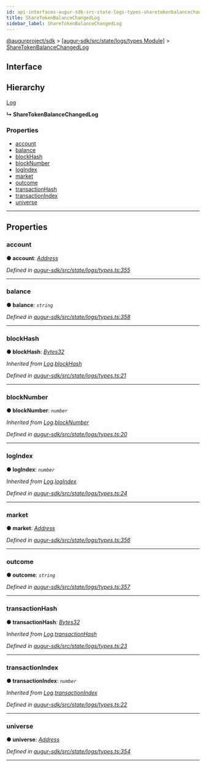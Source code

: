 ```yaml
---
id: api-interfaces-augur-sdk-src-state-logs-types-sharetokenbalancechangedlog
title: ShareTokenBalanceChangedLog
sidebar_label: ShareTokenBalanceChangedLog
---
```


[@augurproject/sdk](api-readme.md) > [[augur-sdk/src/state/logs/types Module]](api-modules-augur-sdk-src-state-logs-types-module.md) > [ShareTokenBalanceChangedLog](api-interfaces-augur-sdk-src-state-logs-types-sharetokenbalancechangedlog.md)

## Interface

## Hierarchy

 [Log](api-interfaces-augur-sdk-src-state-logs-types-log.md)

**↳ ShareTokenBalanceChangedLog**

### Properties

* [account](api-interfaces-augur-sdk-src-state-logs-types-sharetokenbalancechangedlog.md#account)
* [balance](api-interfaces-augur-sdk-src-state-logs-types-sharetokenbalancechangedlog.md#balance)
* [blockHash](api-interfaces-augur-sdk-src-state-logs-types-sharetokenbalancechangedlog.md#blockhash)
* [blockNumber](api-interfaces-augur-sdk-src-state-logs-types-sharetokenbalancechangedlog.md#blocknumber)
* [logIndex](api-interfaces-augur-sdk-src-state-logs-types-sharetokenbalancechangedlog.md#logindex)
* [market](api-interfaces-augur-sdk-src-state-logs-types-sharetokenbalancechangedlog.md#market)
* [outcome](api-interfaces-augur-sdk-src-state-logs-types-sharetokenbalancechangedlog.md#outcome)
* [transactionHash](api-interfaces-augur-sdk-src-state-logs-types-sharetokenbalancechangedlog.md#transactionhash)
* [transactionIndex](api-interfaces-augur-sdk-src-state-logs-types-sharetokenbalancechangedlog.md#transactionindex)
* [universe](api-interfaces-augur-sdk-src-state-logs-types-sharetokenbalancechangedlog.md#universe)

---

## Properties

<a id="account"></a>

###  account

**● account**: *[Address](api-modules-augur-sdk-src-state-logs-types-module.md#address)*

*Defined in [augur-sdk/src/state/logs/types.ts:355](https://github.com/AugurProject/augur/blob/304ca83772/packages/augur-sdk/src/state/logs/types.ts#L355)*

___
<a id="balance"></a>

###  balance

**● balance**: *`string`*

*Defined in [augur-sdk/src/state/logs/types.ts:358](https://github.com/AugurProject/augur/blob/304ca83772/packages/augur-sdk/src/state/logs/types.ts#L358)*

___
<a id="blockhash"></a>

###  blockHash

**● blockHash**: *[Bytes32](api-modules-augur-sdk-src-state-logs-types-module.md#bytes32)*

*Inherited from [Log](api-interfaces-augur-sdk-src-state-logs-types-log.md).[blockHash](api-interfaces-augur-sdk-src-state-logs-types-log.md#blockhash)*

*Defined in [augur-sdk/src/state/logs/types.ts:21](https://github.com/AugurProject/augur/blob/304ca83772/packages/augur-sdk/src/state/logs/types.ts#L21)*

___
<a id="blocknumber"></a>

###  blockNumber

**● blockNumber**: *`number`*

*Inherited from [Log](api-interfaces-augur-sdk-src-state-logs-types-log.md).[blockNumber](api-interfaces-augur-sdk-src-state-logs-types-log.md#blocknumber)*

*Defined in [augur-sdk/src/state/logs/types.ts:20](https://github.com/AugurProject/augur/blob/304ca83772/packages/augur-sdk/src/state/logs/types.ts#L20)*

___
<a id="logindex"></a>

###  logIndex

**● logIndex**: *`number`*

*Inherited from [Log](api-interfaces-augur-sdk-src-state-logs-types-log.md).[logIndex](api-interfaces-augur-sdk-src-state-logs-types-log.md#logindex)*

*Defined in [augur-sdk/src/state/logs/types.ts:24](https://github.com/AugurProject/augur/blob/304ca83772/packages/augur-sdk/src/state/logs/types.ts#L24)*

___
<a id="market"></a>

###  market

**● market**: *[Address](api-modules-augur-sdk-src-state-logs-types-module.md#address)*

*Defined in [augur-sdk/src/state/logs/types.ts:356](https://github.com/AugurProject/augur/blob/304ca83772/packages/augur-sdk/src/state/logs/types.ts#L356)*

___
<a id="outcome"></a>

###  outcome

**● outcome**: *`string`*

*Defined in [augur-sdk/src/state/logs/types.ts:357](https://github.com/AugurProject/augur/blob/304ca83772/packages/augur-sdk/src/state/logs/types.ts#L357)*

___
<a id="transactionhash"></a>

###  transactionHash

**● transactionHash**: *[Bytes32](api-modules-augur-sdk-src-state-logs-types-module.md#bytes32)*

*Inherited from [Log](api-interfaces-augur-sdk-src-state-logs-types-log.md).[transactionHash](api-interfaces-augur-sdk-src-state-logs-types-log.md#transactionhash)*

*Defined in [augur-sdk/src/state/logs/types.ts:23](https://github.com/AugurProject/augur/blob/304ca83772/packages/augur-sdk/src/state/logs/types.ts#L23)*

___
<a id="transactionindex"></a>

###  transactionIndex

**● transactionIndex**: *`number`*

*Inherited from [Log](api-interfaces-augur-sdk-src-state-logs-types-log.md).[transactionIndex](api-interfaces-augur-sdk-src-state-logs-types-log.md#transactionindex)*

*Defined in [augur-sdk/src/state/logs/types.ts:22](https://github.com/AugurProject/augur/blob/304ca83772/packages/augur-sdk/src/state/logs/types.ts#L22)*

___
<a id="universe"></a>

###  universe

**● universe**: *[Address](api-modules-augur-sdk-src-state-logs-types-module.md#address)*

*Defined in [augur-sdk/src/state/logs/types.ts:354](https://github.com/AugurProject/augur/blob/304ca83772/packages/augur-sdk/src/state/logs/types.ts#L354)*

___

